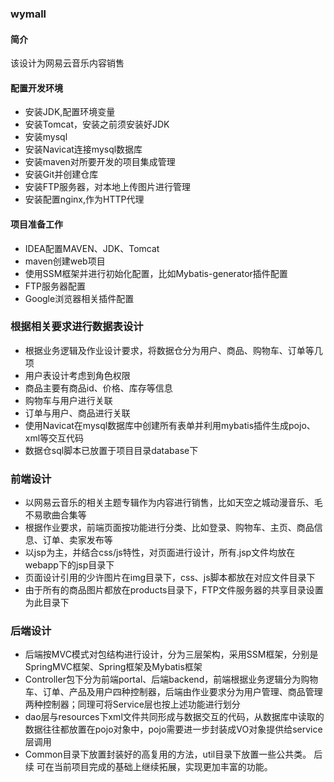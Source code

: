 ### wymall
#### 简介
该设计为网易云音乐内容销售
#### 配置开发环境
- 安装JDK,配置环境变量
- 安装Tomcat，安装之前须安装好JDK
- 安装mysql
- 安装Navicat连接mysql数据库
- 安装maven对所要开发的项目集成管理
- 安装Git并创建仓库
- 安装FTP服务器，对本地上传图片进行管理
- 安装配置nginx,作为HTTP代理
#### 项目准备工作
- IDEA配置MAVEN、JDK、Tomcat
- maven创建web项目
- 使用SSM框架并进行初始化配置，比如Mybatis-generator插件配置
- FTP服务器配置
- Google浏览器相关插件配置
### 根据相关要求进行数据表设计
- 根据业务逻辑及作业设计要求，将数据仓分为用户、商品、购物车、订单等几项
- 用户表设计考虑到角色权限
- 商品主要有商品id、价格、库存等信息
- 购物车与用户进行关联
- 订单与用户、商品进行关联
- 使用Navicat在mysql数据库中创建所有表单并利用mybatis插件生成pojo、xml等交互代码
- 数据仓sql脚本已放置于项目目录database下
### 前端设计
- 以网易云音乐的相关主题专辑作为内容进行销售，比如天空之城动漫音乐、毛不易歌曲合集等
- 根据作业要求，前端页面按功能进行分类、比如登录、购物车、主页、商品信息、订单、卖家发布等
- 以jsp为主，并结合css/js特性，对页面进行设计，所有.jsp文件均放在webapp下的jsp目录下
- 页面设计引用的少许图片在img目录下，css、js脚本都放在对应文件目录下
- 由于所有的商品图片都放在products目录下，FTP文件服务器的共享目录设置为此目录下
### 后端设计
- 后端按MVC模式对包结构进行设计，分为三层架构，采用SSM框架，分别是SpringMVC框架、Spring框架及Mybatis框架
- Controller包下分为前端portal、后端backend，前端根据业务逻辑分为购物车、订单、产品及用户四种控制器，后端由作业要求分为用户管理、商品管理两种控制器；同理可将Service层也按上述功能进行划分
- dao层与resources下xml文件共同形成与数据交互的代码，从数据库中读取的数据往往都放置在pojo对象中，pojo需要进一步封装成VO对象提供给service层调用
- Common目录下放置封装好的高复用的方法，util目录下放置一些公共类。
后续
可在当前项目完成的基础上继续拓展，实现更加丰富的功能。

